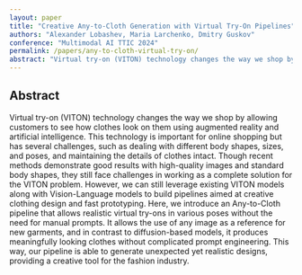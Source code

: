 ```yaml
---
layout: paper
title: "Creative Any-to-Cloth Generation with Virtual Try-On Pipelines"
authors: "Alexander Lobashev, Maria Larchenko, Dmitry Guskov"
conference: "Multimodal AI TTIC 2024"
permalink: /papers/any-to-cloth-virtual-try-on/
abstract: "Virtual try-on (VITON) technology changes the way we shop by allowing customers to see how clothes look on them using augmented reality and artificial intelligence. This technology is important for online shopping but has several challenges, such as dealing with different body shapes, sizes, and poses, and maintaining the details of clothes intact. Though recent methods demonstrate good results with high-quality images and standard body shapes, they still face challenges in working as a complete solution for the VITON problem. However, we can still leverage existing VITON models along with Vision-Language models to build pipelines aimed at creative clothing design and fast prototyping. Here, we introduce an Any-to-Cloth pipeline that allows realistic virtual try-ons in various poses without the need for manual prompts. It allows the use of any image as a reference for new garments, and in contrast to diffusion-based models, it produces meaningfully looking clothes without complicated prompt engineering. This way, our pipeline is able to generate unexpected yet realistic designs, providing a creative tool for the fashion industry."
---
```


## Abstract  

Virtual try-on (VITON) technology changes the way we shop by allowing customers to see how clothes look on them using augmented reality and artificial intelligence. This technology is important for online shopping but has several challenges, such as dealing with different body shapes, sizes, and poses, and maintaining the details of clothes intact. Though recent methods demonstrate good results with high-quality images and standard body shapes, they still face challenges in working as a complete solution for the VITON problem. However, we can still leverage existing VITON models along with Vision-Language models to build pipelines aimed at creative clothing design and fast prototyping. Here, we introduce an Any-to-Cloth pipeline that allows realistic virtual try-ons in various poses without the need for manual prompts. It allows the use of any image as a reference for new garments, and in contrast to diffusion-based models, it produces meaningfully looking clothes without complicated prompt engineering. This way, our pipeline is able to generate unexpected yet realistic designs, providing a creative tool for the fashion industry.
